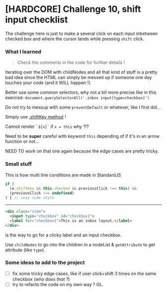 # [HARDCORE] Challenge 10, shift input checklist
The challenge here is just to make a several click on each input inbetween
  checked box and where the cursor lands while pressing `shift` click.

### What I learned

> Check the comments in the code for further details !

Iterating over the DOM with childNodes and all that kind of stuff is a pretty
  bad idea since the HTML can simply be messed up if someone one day touches
  your code (and it WILL happen !).

Better use some common selectors, why not a bit more precise like in this
  exercise: `document.querySelectorAll('.inbox input[type=checkbox]')`

Do not try to messup with some `preventDefault` or whatever, like I first did...

Simply use [.shiftKey method][1] !

Cannot render `` `${x}` `` if `x = this` why ?!?

Need to be **super** careful with keyword `this` depending of if it's in an arrow
  function or not...

NEED TO work on that one again because the edge cases are pretty tricky.

### Small stuff

This is how multi line conditions are made in StandardJS
```js
if (
  (e.shiftKey && this.checked && previousClick !== this) &&
  (previousClick !== undefined)
) { // sexy code style
```

---

```html
<div class="item">
  <input type="checkbox" id="checkbox1">
  <label for="checkbox1">This is an inbox layout.</label>
</div>
```
is the way to go for a clicky label and an input checkbox.

Use `childNodes` to go into the children in a nodeList & `getAttribute` to get
  attribute (like `type`).


[1]: https://developer.mozilla.org/en-US/search?q=shiftkey

### Some ideas to add to the project

- [ ] fix some tricky edge cases, like if user click+shift 3 times on the
  same checkbox (_who does that ?_)
- [ ] try to refacto the code on my own way ? GL.